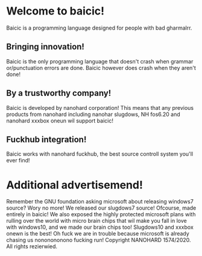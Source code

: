 # Welcome to baicic!
Baicic is a programming language designed for people with bad gharmalrr.
## Bringing innovation!
Baicic is the only programming language that doesn't crash when grammar or/punctuation errors are done. Baicic however does crash when they aren't done!
## By a trustworthy company!
Baicic is developed by nanohard corporation! This means that any previous products from nanohard including nanohar slugdows, NH fos6.20 and nanohard xxxbox oneun wil support baicic!
## Fuckhub integration!
Baicic works with nanohard fuckhub, the best source controll system you'll ever find!
# Additional advertisemend!
Remember the GNU foundation asking microsoft about releasing windows7 source?
Wory no more! We released our slugdows7 source! Ofcourse, made entirely in baicic! We also exposed the highly protected microsoft plans with rulling over the world with micro brain chips that wil make you fall in love with windows10, and we made our brain chips too! Slugdows10 and xxxbox onewn is the best!
Oh fuck we are in trouble because microsoft is already chasing us nononononono fucking run!
Copyright NANOHARD 1574/2020. All rights rezierwied.
